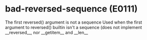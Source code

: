 # bad-reversed-sequence (E0111)

The first reversed() argument is not a sequence Used when the first
argument to reversed() builtin isn't a sequence (does not implement
\_\_reversed\_\_, nor \_\_getitem\_\_ and \_\_len\_\_
